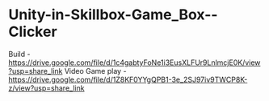 # Unity-in-Skillbox-Game_Box--Clicker

Build - https://drive.google.com/file/d/1c4gabtyFoNe1i3EusXLFUr9LnlmcjE0K/view?usp=share_link
Video Game play - https://drive.google.com/file/d/1Z8KF0YYgQPB1-3e_2SJ97iv9TWCP8K-z/view?usp=share_link
